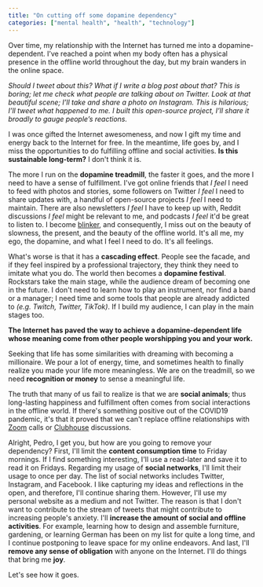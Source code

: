 ```yaml
---
title: "On cutting off some dopamine dependency"
categories: ["mental health", "health", "technology"]
---
```


Over time, my relationship with the Internet has turned me into a dopamine-dependent. 
I’ve reached a point when my body often has a physical presence in the offline world throughout the day, but my brain wanders in the online space.

*Should I tweet about this? What if I write a blog post about that? This is boring; let me check what people are talking about on Twitter. Look at that beautiful scene; I’ll take and share a photo on Instagram. This is hilarious; I’ll tweet what happened to me. I built this open-source project, I’ll share it broadly to gauge people’s reactions.*

I was once gifted the Internet awesomeness, and now I gift my time and energy back to the Internet for free. 
In the meantime, life goes by, and I miss the opportunities to do fulfilling offline and social activities. **Is this sustainable long-term?** I don't think it is.

The more I run on the **dopamine treadmill**, 
the faster it goes, 
and the more I need to have a sense of fulfillment.
I've got online friends that *I feel* I need to feed with photos and stories,
some followers on Twitter *I feel* I need to share updates with,
a handful of open-source projects *I feel* I need to maintain.
There are also newsletters *I feel* I have to keep up with,
Reddit discussions *I feel* might be relevant to me,
and podcasts *I feel* it'd be great to listen to.
I become [blinker](https://en.wikipedia.org/wiki/Blinkers_(horse_tack)),
and consequently, I miss out on the beauty of slowness, the present, and the beauty of the offline world.
It's all me, my ego, the dopamine, and what I feel I need to do.
It's all feelings.

What's worse is that it has a **cascading effect**.
People see the facade, and if they feel inspired by a professional trajectory, they think they need to imitate what you do.
The world then becomes a **dopamine festival**.
Rockstars take the main stage,
while the audience dream of becoming one in the future.
I don't need to learn how to play an instrument,
nor find a band or a manager;
I need time and some tools that people are already addicted to *(e.g. Twitch, Twitter, TikTok)*.
If I build my audience, I can play in the main stages too.

**The Internet has paved the way to achieve a dopamine-dependent life whose meaning come from other people worshipping you and your work.**

Seeking that life has some similarities with dreaming with becoming a millionaire.
We pour a lot of energy, time, and sometimes health to finally realize you made your life more meaningless.
We are on the treadmill,
so we need **recognition or money** to sense a meaningful life.

The truth that many of us fail to realize is that we are **social animals**;
thus long-lasting happiness and fulfillment often comes from social interactions in the offline world.
If there's something positive out of the COVID19 pandemic,
it's that it proved that we can't replace offline relationships with [Zoom](https://zoom.us/) calls or [Clubhouse](https://www.joinclubhouse.com/) discussions.

Alright,
Pedro,
I get you,
but how are you going to remove your dependency?
First,
I'll limit the **content consumption time** to Friday mornings.
If I find something interesting,
I'll use a read-later and save it to read it on Fridays.
Regarding my usage of **social networks**,
I'll limit their usage to once per day.
The list of social networks includes Twitter, Instagram, and Facebook.
I like capturing my ideas and reflections in the open, and therefore, I'll continue sharing them.
However, I'll use my personal website as a medium and not Twitter.
The reason is that I don't want to contribute to the stream of tweets that might contribute to increasing people's anxiety.
I'll **increase the amount of social and offline activities**.
For example, learning how to design and assemble furniture, gardening, or learning German has been on my list for quite a long time, and I continue postponing to leave space for my online endeavors.
And last,
I'll **remove any sense of obligation** with anyone on the Internet.
I'll do things that bring me **joy**.

Let's see how it goes.